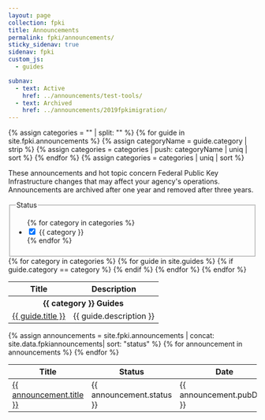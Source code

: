 ```yaml
---
layout: page
collection: fpki
title: Announcements
permalink: fpki/announcements/
sticky_sidenav: true
sidenav: fpki
custom_js:
  - guides

subnav:
  - text: Active
    href: ../announcements/test-tools/
  - text: Archived
    href: ../announcements/2019fpkimigration/
---
```


{% assign categories = "" | split: "" %}
{% for guide in site.fpki.announcements %}
  {% assign categoryName = guide.category | strip %}
  {% assign categories = categories | push: categoryName | uniq | sort %}
{% endfor %}
{% assign categories = categories | uniq | sort %}

These announcements and hot topic concern Federal Public Key Infrastructure changes that may affect your agency's operations. Announcements are archived after one year and removed after three years.

<div class="usa-width-one-fourth">
  <fieldset class="usa-fieldset-inputs guides-filter">
    <legend>Status</legend>
    <ul class="usa-unstyled-list">
      {% for category in categories %}
      <li>
        <input class="guides-filter-category" id="category-{{ category | slugify }}" type="checkbox" name="categories" value="{{ category }}" checked>
        <label for="category-{{ category | slugify }}">{{ category }}</label>
      </li>
      {% endfor %}
    </ul>
  </fieldset>
</div>

<div class="usa-width-three-fourths">
  <table class="usa-table-borderless">
    <thead class="usa-sr">
      <tr>
        <th id="guides-table-heading-title" scope="col">Title</th>
        <th id="guides-table-heading-description" scope="col">Description</th>
      </tr>
    </thead>
    <tbody>
      {% for category in categories %}
        <tr class="guides-table-category-heading" data-category="{{ category }}">
          <th colspan="2" class="guides-table-heading" id="guides-table-heading-{{ category | slugify }}"><b>{{ category }} Guides</b></th>
        </tr>
        {% for guide in site.guides %}
          {% if guide.category == category %}
            <tr class="guides-table-row" data-category="{{ guide.category }}">
              <td headers="guides-table-heading-{{ category | slugify }} guides-table-heading-title"><a href="{{ guide.url | prepend: site.baseurl }}">{{ guide.title }}</a></td>
              <td headers="guides-table-heading-{{ category | slugify }} guides-table-heading-description">{{ guide.description }}</td>
            </tr>
          {% endif %}
        {% endfor %} <!--guide-->
      {% endfor %}<!--category-->
    </tbody>
  </table>
</div>

<table class="usa-table--borderless announce-table">
  <thead class="usa-sr-only">
    <tr>
      <th id="announce-table-heading-title" scope="col">Title</th>
      <th id="announce-table-heading-status" scope="col">Status</th>
      <th id="announce-table-heading-date" scope="col">Date</th>
      <th id="announce-table-heading-description" scope="col">Description</th>
    </tr>
  </thead>
  <tbody>
    {% assign announcements = site.fpki.announcements | concat: site.data.fpkiannouncements| sort: "status" %}
    {% for announcement in announcements %}
        <tr class="announce-table-row">
          <td><a href="{{ announcement.url | relative_url }}">{{ announcement.title }}</a></td>
          <td>{{ announcement.status }}</td>
          <td>{{ announcement.pubDate }}</td>
          <td>{{ announcement.description }}</td>
        </tr>
    {% endfor %}
  </tbody>
</table>
